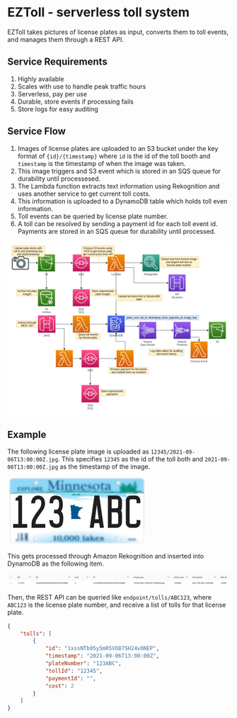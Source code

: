 # EZToll - serverless toll system

EZToll takes pictures of license plates as input, converts them to toll events, and manages them through a REST API.

## Service Requirements
1. Highly available
1. Scales with use to handle peak traffic hours
1. Serverless, pay per use
1. Durable, store events if processing fails
1. Store logs for easy auditing


## Service Flow

1. Images of license plates are uploaded to an S3 bucket under the key format of `{id}/{timestamp}` where `id` is the id of the toll booth and `timestamp` is the timestamp of when the image was taken.
1. This image triggers and S3 event which is stored in an SQS queue for durability until processesed.
1. The Lambda function extracts text information using Rekognition and uses another service to get current toll costs.
1. This information is uploaded to a DynamoDB table which holds toll even information.
1. Toll events can be queried by license plate number.
1. A toll can be resolved by sending a payment id for each toll event id. Payments are stored in an SQS queue for durability until processed.

![eztoll.png](eztoll.png)

## Example
The following license plate image is uploaded as `12345/2021-09-06T13:00:00Z.jpg`. This specifies `12345` as the id of the toll both and `2021-09-06T13:00:00Z.jpg` as the timestamp of the image.

![plate](plate.jpg)
 
This gets processed through Amazon Rekognition and inserted into DynamoDB as the following item.

![ddb](ddb_item.png)


Then, the REST API can be queried like `endpoint/tolls/ABC123`, where `ABC123` is the license plate number, and receive a list of tolls for that license plate.

```json
{
    "tolls": [
        {
            "id": "1xssNTb05y5mR5VO87SH24vONEP",
            "timestamp": "2021-09-06T13:00:00Z",
            "plateNumber": "123ABC",
            "tollId": "12345",
            "paymentId": "",
            "cost": 2
        }
    ]
}
```